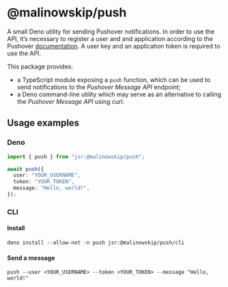 # @malinowskip/push

A small Deno utility for sending Pushover notifications. In order to use the
API, it’s necessary to register a user and and application according to the
Pushover [documentation](https://pushover.net/api). A user key and an
application token is required to use the API.

This package provides:

- a TypeScript module exposing a `push` function, which can be used to send
  notifications to the _Pushover Message API_ endpoint;
- a Deno command-line utility which may serve as an alternative to calling the
  _Pushover Message API_ using curl.

## Usage examples

### Deno

```typescript
import { push } from "jsr:@malinowskip/push";

await push({
  user: "YOUR_USERNAME",
  token: "YOUR_TOKEN",
  message: "Hello, world!",
});
```

### CLI

#### Install

```shell
deno install --allow-net -n push jsr:@malinowskip/push/cli
```

#### Send a message

```shell
push --user <YOUR_USERNAME> --token <YOUR_TOKEN> --message "Hello, world!"
```
